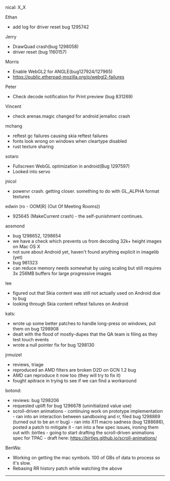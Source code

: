 nical: X_X


Ethan
* add log for driver reset bug 1295742

Jerry
* DrawQuad crash(bug 1298058)
* driver reset (bug 1160157)

Morris
* Enable WebGL2 for ANGLE(bug127924/127965)
* https://public.etherpad-mozilla.org/p/webgl2-failures

Peter
* Check decode notification for Print preview (bug 831269)

Vincent
* check arenas.magic changed for android jemalloc crash



mchang
* reftest gc failures causing skia reftest failures
* fonts look wrong on windows when cleartype disabled
* rust texture sharing



sotaro
* Fullscreen WebGL optimization in android(Bug 1297597)
* Looked into servo



jnicol
* powervr crash. getting closer. something to do with GL_ALPHA format textures



edwin (ro - OOM[R] (Out Of Meeting Rooms))
* 925645 (MakeCurrent crash) - the self-punishment continues.



aosmond
* bug 1298652, 1298654
* we have a check which prevents us from decoding 32k+ height images on Mac OS X
* not sure about Android yet, haven't found anything explicit in imagelib (yet)
* bug 981323
* can reduce memory needs somewhat by using scaling but still requires 3x 256MB buffers for large progressive images



lee
* figured out that Skia content was still not actually used on Android due to bug
* looking through Skia content reftest failures on Android



kats:
* wrote up some better patches to handle long-press on windows, put them on bug 1298908
* dealt with the flood of mostly-dupes that the QA team is filing as they test touch events
* wrote a null pointer fix for bug 1298130



jrmuizel
* reviews, triage
* reproduced an AMD filters are broken D2D on GCN 1.2 bug
* AMD can reproduce it now too (they will try to fix it)
* fought apitrace in trying to see if we can find a workaround



botond:
  - reviews: bug 1298206
  - requested uplift for bug 1296678 (uninitialized value use)
  - scroll-driven animations
          - continuing work on prototype implementation
              - ran into an interaction between sandboxing and rr, filed bug 1298869 (turned out to be an rr bug)
              - ran into X11 macro sadness (bug 1288686), posted a patch to mitigate it
              - ran into a few spec issues, ironing them out with :birtles
          - going to start drafting the scroll-driven animations spec for TPAC
              - draft here: https://birtles.github.io/scroll-animations/




BenWa:
* Working on getting the mac symbols. 100 of GBs of data to process so it's slow.
* Rebasing RR history patch while watching the above



________________


